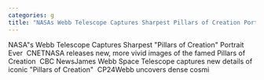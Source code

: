 ```yaml
---
categories: g
title: "NASAs Webb Telescope Captures Sharpest Pillars of Creation Portrait Ever  CNET"
---
```

NASA"s Webb Telescope Captures Sharpest "Pillars of Creation" Portrait Ever&nbsp;&nbsp;CNETNASA releases new, more vivid images of the famed Pillars of Creation&nbsp;&nbsp;CBC NewsJames Webb Space Telescope captures new details of iconic "Pillars of Creation"&nbsp;&nbsp;CP24Webb uncovers dense cosmi